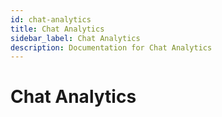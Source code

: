 ```yaml
---
id: chat-analytics
title: Chat Analytics
sidebar_label: Chat Analytics
description: Documentation for Chat Analytics
---
```


# Chat Analytics
